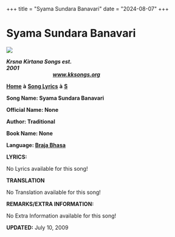 +++
title = "Syama Sundara Banavari"
date = "2024-08-07"
+++

# Syama Sundara Banavari
**[![](http://kksongs.org/image_files/image002.jpg)](http://kksongs.org/)**

**_Krsna_** **_Kirtana Songs est. 2001_**                                                                                                                                                      **_www.kksongs.org_**

**[Home](http://kksongs.org/)** **à** **[Song Lyrics](http://kksongs.org/lyrics.html)** **à** **[S](http://kksongs.org/songs/song_s.html)**

**Song Name: Syama Sundara Banavari**

**Official Name: None**

**Author: Traditional**

**Book Name: None**

**Language: [Braja Bhasa](http://kksongs.org/language/list/braja_bhasa.html)**

**LYRICS:**

No Lyrics available for this song!

**TRANSLATION**

No Translation available for this song!

**REMARKS/EXTRA INFORMATION:**

No Extra Information available for this song!

**UPDATED:** July 10, 2009